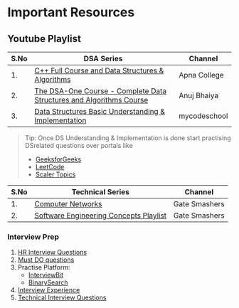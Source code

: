 <h1> Important Resources</h1>

<h2>Youtube Playlist</h2>

   |S.No | DSA Series | Channel |
   |-----|------------|---------|
   | 1.  | [C++ Full Course and Data Structures & Algorithms](https://www.youtube.com/playlist?list=PLfqMhTWNBTe0b2nM6JHVCnAkhQRGiZMSJ)                    | Apna College |
   | 2.  | [The DSA-One Course - Complete Data Structures and Algorithms Course](https://www.youtube.com/playlist?list=PLUcsbZa0qzu3yNzzAxgvSgRobdUUJvz7p) | Anuj Bhaiya  |
   | 3.  | [Data Structures Basic Understanding & Implementation](https://youtube.com/playlist?list=PL2_aWCzGMAwI3W_JlcBbtYTwiQSsOTa6P)                    | mycodeschool |
   
  > Tip: Once DS Understanding & Implementation is done start practising DSrelated questions over portals like
  > * [GeeksforGeeks](https://practice.geeksforgeeks.org/home/)
  > * [LeetCode](https://leetcode.com/problemset/all/)
  > * [Scaler Topics](https://www.scaler.com/topics/)



   |S.No | Technical Series | Channel |
   |-----|------------------|---------|
   | 1.  | [Computer Networks](https://www.youtube.com/playlist?list=PLxCzCOWd7aiGFBD2-2joCpWOLUrDLvVV_)                      | Gate Smashers |
   | 2.  | [Software Engineering Concepts Playlist](https://www.youtube.com/playlist?list=PLxCzCOWd7aiEed7SKZBnC6ypFDWYLRvB2) | Gate Smashers |

<!-- [Web Development Course](https://www.youtube.com/playlist?list=PLfqMhTWNBTe3H6c9OGXb5_6wcc1Mca52n) -->


<h3>Interview Prep</h3>

1. [HR Interview Questions](https://www.naukri.com/blog/frequently-asked-hr-interview-questions-and-answers)
2. [Must DO questions](https://www.geeksforgeeks.org/must-do-coding-questions-for-companies-like-amazon-microsoft-adobe/)
3. Practise Platform:
   - [InterviewBit](https://www.interviewbit.com/practice/)
   - [BinarySearch](https://binarysearch.com/)
5. [Interview Experience](https://www.geeksforgeeks.org/company-interview-corner/)
6. [Technical Interview Questions](https://labex.io/tutorials/linux-technical-interview-questions-and-answers-593708)
